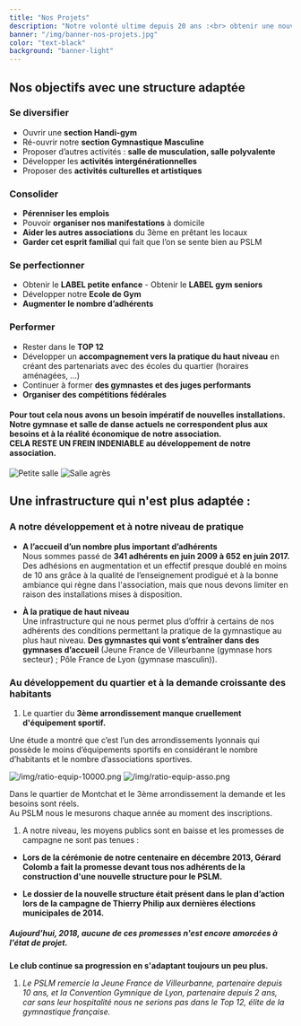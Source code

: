 ```yaml
---
title: "Nos Projets"
description: "Notre volonté ultime depuis 20 ans :<br> obtenir une nouvelle structure d’entraînement adaptée à notre activité en pleine expansion."
banner: "/img/banner-nos-projets.jpg"
color: "text-black"
background: "banner-light"
---
```


## Nos objectifs avec une structure adaptée

### Se diversifier

* Ouvrir une **section Handi-gym**  
* Ré-ouvrir notre **section Gymnastique Masculine**
* Proposer d’autres activités : **salle de musculation, salle polyvalente**  
* Développer les **activités intergénérationnelles**  
* Proposer des **activités culturelles et artistiques**  

### Consolider

* **Pérenniser les emplois**  
* Pouvoir **organiser nos manifestations** à domicile  
* **Aider les autres associations** du 3ème en prêtant les locaux  
* **Garder cet esprit familial** qui fait que l’on se sente bien au PSLM  

### Se perfectionner

* Obtenir le **LABEL petite enfance** - Obtenir le **LABEL gym seniors**  
* Développer notre **Ecole de Gym**  
* **Augmenter le nombre d’adhérents**  

### Performer

* Rester dans le **TOP 12**  
* Développer un **accompagnement vers la pratique du haut niveau** en créant des partenariats avec des écoles du quartier (horaires aménagées, ...)
* Continuer à former **des gymnastes et des juges performants**  
* **Organiser des compétitions fédérales**  

#### Pour tout cela nous avons un besoin impératif de nouvelles installations. <br>Notre gymnase et salle de danse actuels ne correspondent plus aux besoins et à la réalité économique de notre association.<br> CELA RESTE UN FREIN  INDENIABLE au développement de notre association.


![Petite salle](/img/salle-petite.png) ![Salle agrès](/img/salle-agres.png)


## Une infrastructure qui n'est plus adaptée :  

### A notre développement et à notre niveau de pratique

* **A l’accueil d’un nombre plus important d’adhérents**  
Nous sommes passé de **341 adhérents en juin 2009 à 652 en juin 2017.**  
Des adhésions en augmentation et un effectif presque doublé en moins de 10 ans grâce à la qualité de l’enseignement prodigué et à la bonne ambiance qui règne dans l'association, mais que nous devons limiter en raison des installations mises à disposition.  

* **À la pratique de haut niveau**  
Une infrastructure qui ne nous permet plus d’offrir à certains de nos adhérents des conditions permettant la pratique de la gymnastique au plus haut niveau. **Des gymnastes qui vont s’entraîner dans des gymnases d’accueil** (Jeune France de Villeurbanne (gymnase hors secteur) ; Pôle France de Lyon (gymnase masculin)).

### Au développement du quartier et à la demande croissante des habitants

1. Le quartier du **3ème arrondissement manque cruellement d'équipement sportif.**   

Une étude a montré que c’est l’un des arrondissements lyonnais qui possède le moins d’équipements sportifs en considérant le nombre d’habitants et le nombre d’associations sportives.

 ![/img/ratio-equip-10000.png](/img/ratio-equip-10000.png) ![/img/ratio-equip-asso.png](/img/ratio-equip-asso.png)   

Dans le quartier de Montchat et le 3ème arrondissement la demande et les besoins sont réels.   
Au PSLM nous le mesurons chaque année au moment des inscriptions.  

1. A notre niveau, les moyens publics sont en baisse et les promesses de campagne ne sont pas tenues :

* **Lors de la cérémonie de notre centenaire en décembre 2013, Gérard Colomb a fait la promesse devant tous nos adhérents de la construction d'une nouvelle structure pour le PSLM.**

* **Le dossier de la nouvelle structure était présent dans le plan d’action lors de la campagne de Thierry Philip aux dernières élections municipales de 2014.**  

##### Aujourd'hui, 2018, aucune de ces promesses n'est encore amorcées à l'état de projet.

**Le club continue sa progression en s'adaptant toujours un peu plus.**  

1. *Le PSLM remercie la Jeune France de Villeurbanne, partenaire depuis 10 ans, et la Convention Gymnique de Lyon, partenaire depuis 2 ans, car sans leur hospitalité nous ne serions pas dans le Top 12, élite de la gymnastique française.*
